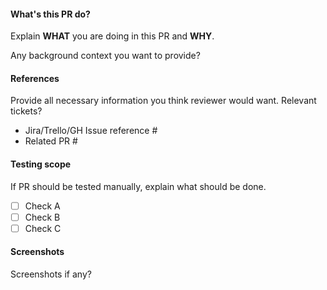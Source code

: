 #### What's this PR do?

Explain **WHAT** you are doing in this PR and **WHY**.

Any background context you want to provide?

#### References

Provide all necessary information you think reviewer would want. Relevant tickets?

 - Jira/Trello/GH Issue reference #
 - Related PR #

#### Testing scope

If PR should be tested manually, explain what should be done.

 - [ ] Check A
 - [ ] Check B
 - [ ] Check C

#### Screenshots 

Screenshots if any?
